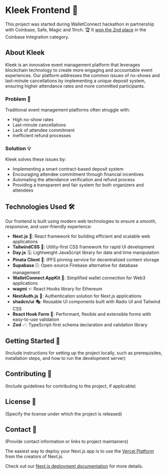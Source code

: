 # Kleek Frontend 🎉

This project was started during WalletConnect hackathon in partnership with Coinbase, Safe, Magic and 1Inch.
🏆 It [won the 2nd place](https://devfolio.co/projects/kleek-67d7) in the Coinbase Integration category.

## About Kleek

Kleek is an innovative event management platform that leverages blockchain technology to create more engaging and accountable event experiences. Our platform addresses the common issues of no-shows and last-minute cancellations by implementing a unique deposit system, ensuring higher attendance rates and more committed participants.

### Problem 🤔

Traditional event management platforms often struggle with:
- High no-show rates
- Last-minute cancellations
- Lack of attendee commitment
- Inefficient refund processes

### Solution 💡

Kleek solves these issues by:
- Implementing a smart contract-based deposit system
- Encouraging attendee commitment through financial incentives
- Automating the attendance verification and refund process
- Providing a transparent and fair system for both organizers and attendees

## Technologies Used 🛠️

Our frontend is built using modern web technologies to ensure a smooth, responsive, and user-friendly experience:

- **Next.js** 🚀: React framework for building efficient and scalable web applications
- **TailwindCSS** 🎨: Utility-first CSS framework for rapid UI development
- **Day.js** 🗓️: Lightweight JavaScript library for date and time manipulation
- **Pinata Client** 📌: IPFS pinning service for decentralized content storage
- **Supabase** 🗄️: Open-source Firebase alternative for database management
- **WalletConnect AppKit** 👛: Simplified wallet connection for Web3 applications
- **wagmi** ⚡: React Hooks library for Ethereum
- **NextAuth.js** 🔐: Authentication solution for Next.js applications
- **shadcn/ui** 🎭: Reusable UI components built with Radix UI and Tailwind CSS
- **React Hook Form** 📝: Performant, flexible and extensible forms with easy-to-use validation
- **Zod** ✅: TypeScript-first schema declaration and validation library

## Getting Started 🚀

(Include instructions for setting up the project locally, such as prerequisites, installation steps, and how to run the development server)

## Contributing 🤝

(Include guidelines for contributing to the project, if applicable)

## License 📄

(Specify the license under which the project is released)

## Contact 📧

(Provide contact information or links to project maintainers)

The easiest way to deploy your Next.js app is to use the [Vercel Platform](https://vercel.com/new?utm_medium=default-template&filter=next.js&utm_source=create-next-app&utm_campaign=create-next-app-readme) from the creators of Next.js.

Check out our [Next.js deployment documentation](https://nextjs.org/docs/deployment) for more details.
